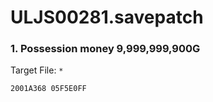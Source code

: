 # ULJS00281.savepatch

### 1. Possession money 9,999,999,900G

Target File: `*`

```
2001A368 05F5E0FF
```

